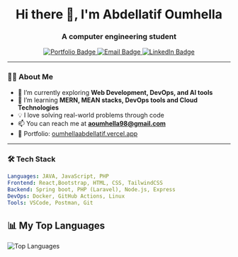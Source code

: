 <h1 align="center">Hi there 👋, I'm Abdellatif Oumhella</h1>
<h3 align="center">A computer engineering student</h3>

<p align="center">
  <a href="https://oumhellaabdellatif.vercel.app/" target="_blank">
    <img src="https://img.shields.io/badge/Portfolio-Visit-blue?style=flat-square&logo=vercel" alt="Portfolio Badge" />
  </a>
  <a href="mailto:aoumhella98@gmail.com">
    <img src="https://img.shields.io/badge/Email-Contact-red?style=flat-square&logo=gmail" alt="Email Badge" />
  </a>
  <a href="https://www.linkedin.com/in/abdellatif-oumhella-369480222/" target="_blank">
    <img src="https://img.shields.io/badge/LinkedIn-Connect-blue?style=flat-square&logo=linkedin" alt="LinkedIn Badge" />
  </a>
</p>

---

### 👨‍💻 About Me

- 🔭 I’m currently exploring **Web Development, DevOps, and AI tools**
- 🌱 I’m learning **MERN, MEAN stacks, DevOps tools and Cloud Technologies**
- 💡 I love solving real-world problems through code
- 📫 You can reach me at **aoumhella98@gmail.com**
- 🧠 Portfolio: [oumhellaabdellatif.vercel.app](https://oumhellaabdellatif.vercel.app/)

---

### 🛠️ Tech Stack

```yaml
Languages: JAVA, JavaScript, PHP
Frontend: React,Bootstrap, HTML, CSS, TailwindCSS
Backend: Spring boot, PHP (Laravel), Node.js, Express
DevOps: Docker, GitHub Actions, Linux
Tools: VSCode, Postman, Git
```

## 📊 My Top Languages
![Top Languages](https://github-readme-stats.vercel.app/api/top-langs/?username=Oumhella&layout=compact)

